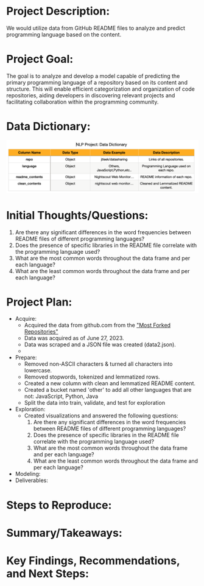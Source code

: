 # Project Description:
We would utilize data from GitHub README files to analyze and predict programming language based on the content.

# Project Goal:
The goal is to analyze and develop a model capable of predicting the primary programming language of a repository based on its content and structure. This will enable efficient categorization and organization of code repositories, aiding developers in discovering relevant projects and facilitating collaboration within the programming community.

# Data Dictionary:
![Alt text](https://github.com/Chellyandy/nlp-project/blob/main/data%20dictionary.png)

# Initial Thoughts/Questions:
1. Are there any significant differences in the word frequencies between README files of different programming languages?
2. Does the presence of specific libraries in the README file correlate with the programming language used?
3. What are the most common words throughout the data frame and  per each language?
4. What are the least common words throughout the data frame and  per each language?
   
# Project Plan:
- Acquire:
    - Acquired the data from github.com from the ["Most Forked Repositories"]([https://www.kaggle.com/datasets/meirnizri/covid19-dataset](https://github.com/search?o=desc&q=stars:%3E1&s=forks&type=Repositories))
    - Data was acquired as of June 27, 2023.
    - Data was scraped and a JSON file was created (data2.json).
    - 
- Prepare:
  - Removed non-ASCII characters & turned all characters into lowercase.
  - Removed stopwords, tokenized and lemmatized rows.
  - Created a new column with clean and lemmatized README content.
  - Created a bucket named 'other' to add all other languages that are not: JavaScript, Python, Java
  - Split the data into train, validate, and test for exploration
- Exploration:
    - Created visualizations and answered the following questions:
      1. Are there any significant differences in the word frequencies between README files of different programming languages?
      2. Does the presence of specific libraries in the README file correlate with the programming language used?
      3. What are the most common words throughout the data frame and  per each language?
      4. What are the least common words throughout the data frame and  per each language?
- Modeling:
- Deliverables:
# Steps to Reproduce:
# Summary/Takeaways:
# Key Findings, Recommendations, and Next Steps:
